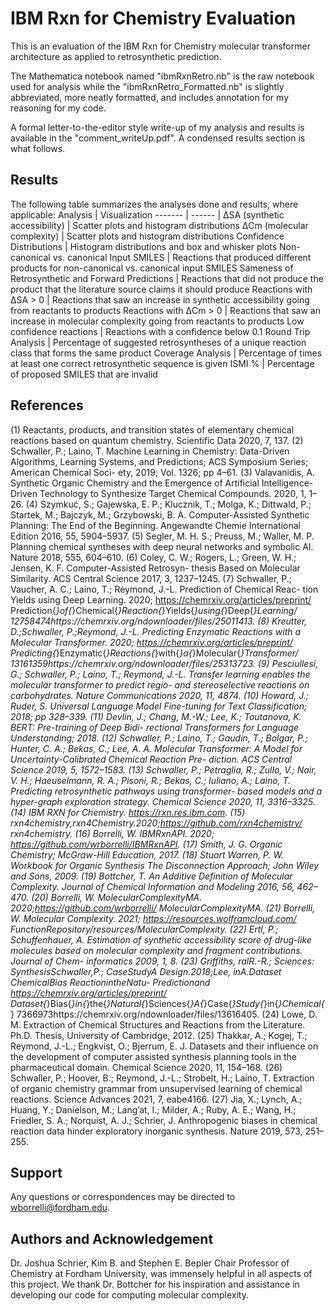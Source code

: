 # IBM Rxn for Chemistry Evaluation

This is an evaluation of the IBM Rxn for Chemistry molecular transformer architecture as applied to retrosynthetic prediction. 

The Mathematica notebook named "ibmRxnRetro.nb" is the raw notebook used for analysis while the "ibmRxnRetro_Formatted.nb" is slightly abbreviated, more neatly formatted, and includes annotation for my reasoning for my code. 

A formal letter-to-the-editor style write-up of my analysis and results is available in the "comment_writeUp.pdf". A condensed results section is what follows.

## Results 
The following table summarizes the analyses done and results, where applicable:
Analysis | Visualization
------- | ------ |
ΔSA (synthetic accessibility) | Scatter plots and histogram distributions 
ΔCm (molecular complexity) | Scatter plots and histogram distributions
Confidence Distributions | Histogram distributions and box and whisker plots
Non-canonical vs. canonical Input SMILES | Reactions that produced different products for non-canonical vs. canonical input SMILES
Sameness of Retrosynthetic and Forward Predictions | Reactions that did not produce the product that the literature source claims it should produce
Reactions with ΔSA > 0 | Reactions that saw an increase in synthetic accessibility going from reactants to products
Reactions with ΔCm > 0 | Reactions that saw an increase in molecular complexity going from reactants to products
Low confidence reactions | Reactions with a confidence below 0.1 
Round Trip Analysis | Percentage of suggested retrosyntheses of a unique reaction class that forms the same product
Coverage Analysis | Percentage of times at least one correct retrosynthetic sequence is given 
ISMI % | Percentage of proposed SMILES that are invalid 

## References
(1) Reactants, products, and transition states of elementary chemical reactions based on
quantum chemistry. Scientific Data 2020, 7, 137.
(2) Schwaller, P.; Laino, T. Machine Learning in Chemistry: Data-Driven Algorithms,
Learning Systems, and Predictions; ACS Symposium Series; American Chemical Soci-
ety, 2019; Vol. 1326; pp 4–61.
(3) Valavanidis, A. Synthetic Organic Chemistry and the Emergence of Artificial
Intelligence-Driven Technology to Synthesize Target Chemical Compounds. 2020, 1,
1–26.
(4) Szymkuć, S.; Gajewska, E. P.; Klucznik, T.; Molga, K.; Dittwald, P.; Startek, M.;
Bajczyk, M.; Grzybowski, B. A. Computer-Assisted Synthetic Planning: The End of
the Beginning. Angewandte Chemie International Edition 2016, 55, 5904–5937.
(5) Segler, M. H. S.; Preuss, M.; Waller, M. P. Planning chemical syntheses with deep
neural networks and symbolic AI. Nature 2018, 555, 604–610.
(6) Coley, C. W.; Rogers, L.; Green, W. H.; Jensen, K. F. Computer-Assisted Retrosyn-
thesis Based on Molecular Similarity. ACS Central Science 2017, 3, 1237–1245.
(7) Schwaller, P.; Vaucher, A. C.; Laino, T.; Reymond, J.-L. Prediction of Chemical Reac-
tion Yields using Deep Learning. 2020; https://chemrxiv.org/articles/preprint/
Prediction{_}of{_}Chemical{_}Reaction{_}Yields{_}using{_}Deep{_}Learning/
12758474https://chemrxiv.org/ndownloader/files/25011413.
(8) Kreutter, D.;Schwaller, P.;Reymond, J.-L. Predicting Enzymatic Reactions
with a Molecular Transformer. 2020; https://chemrxiv.org/articles/preprint/
Predicting{_}Enzymatic{_}Reactions{_}with{_}a{_}Molecular{_}Transformer/
13161359https://chemrxiv.org/ndownloader/files/25313723.
(9) Pesciullesi, G.; Schwaller, P.; Laino, T.; Reymond, J.-L. Transfer learning enables the
molecular transformer to predict regio- and stereoselective reactions on carbohydrates.
Nature Communications 2020, 11, 4874.
(10) Howard, J.; Ruder, S. Universal Language Model Fine-tuning for Text Classification;
2018; pp 328–339.
(11) Devlin, J.; Chang, M.-W.; Lee, K.; Toutanova, K. BERT: Pre-training of Deep Bidi-
rectional Transformers for Language Understanding; 2018.
(12) Schwaller, P.; Laino, T.; Gaudin, T.; Bolgar, P.; Hunter, C. A.; Bekas, C.; Lee, A. A.
Molecular Transformer: A Model for Uncertainty-Calibrated Chemical Reaction Pre-
diction. ACS Central Science 2019, 5, 1572–1583.
(13) Schwaller, P.; Petraglia, R.; Zullo, V.; Nair, V. H.; Haeuselmann, R. A.; Pisoni, R.;
Bekas, C.; Iuliano, A.; Laino, T. Predicting retrosynthetic pathways using transformer-
based models and a hyper-graph exploration strategy. Chemical Science 2020, 11,
3316–3325.
(14) IBM RXN for Chemistry. https://rxn.res.ibm.com.
(15) rxn4chemistry,rxn4Chemistry.2020;https://github.com/rxn4chemistry/
rxn4chemistry.
(16) Borrelli, W. IBMRxnAPI. 2020; https://github.com/wrborrelli/IBMRxnAPI.
(17) Smith, J. G. Organic Chemistry; McGraw-Hill Education, 2017.
(18) Stuart Warren, P. W. Workbook for Organic Synthesis The Disconnection Approach;
John Wiley and Sons, 2009.
(19) Bottcher, T. An Additive Definition of Molecular Complexity. Journal of Chemical
Information and Modeling 2016, 56, 462–470.
(20) Borrelli, W. MolecularComplexityMA. 2020;https://github.com/wrborrelli/
MolecularComplexityMA.
(21) Borrelli, W. Molecular Complexity. 2021; https://resources.wolframcloud.com/
FunctionRepository/resources/MolecularComplexity.
(22) Ertl, P.; Schuffenhauer, A. Estimation of synthetic accessibility score of drug-like
molecules based on molecular complexity and fragment contributions. Journal of Chem-
informatics 2009, 1, 8.
(23) Griffiths,
ralR.-R.;
Sciences:
SynthesisSchwaller,P.;
CaseStudyA
Design.2018;Lee,
inA.Dataset
ChemicalBias
ReactionintheNatu-
Predictionand
https://chemrxiv.org/articles/preprint/
Dataset{_}Bias{_}in{_}the{_}Natural{_}Sciences{_}A{_}Case{_}Study{_}in{_}Chemical{_}
7366973https://chemrxiv.org/ndownloader/files/13616405.
(24) Lowe, D. M. Extraction of Chemical Structures and Reactions from the Literature.
Ph.D. Thesis, University of Cambridge, 2012.
(25) Thakkar, A.; Kogej, T.; Reymond, J.-L.; Engkvist, O.; Bjerrum, E. J. Datasets and
their influence on the development of computer assisted synthesis planning tools in the
pharmaceutical domain. Chemical Science 2020, 11, 154–168.
(26) Schwaller, P.; Hoover, B.; Reymond, J.-L.; Strobelt, H.; Laino, T. Extraction of organic
chemistry grammar from unsupervised learning of chemical reactions. Science Advances
2021, 7, eabe4166.
(27) Jia, X.; Lynch, A.; Huang, Y.; Danielson, M.; Lang’at, I.; Milder, A.; Ruby, A. E.;
Wang, H.; Friedler, S. A.; Norquist, A. J.; Schrier, J. Anthropogenic biases in chemical
reaction data hinder exploratory inorganic synthesis. Nature 2019, 573, 251–255.

## Support
Any questions or correspondences may be directed to wborrelli@fordham.edu.

## Authors and Acknowledgement
Dr. Joshua Schrier, Kim B. and Stephen E. Bepler Chair Professor of Chemistry at Fordham University, was immensely helpful in all aspects of this project. We thank Dr. Bottcher for his inspiration and assistance in developing our code for computing molecular complexity.
